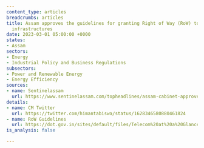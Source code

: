 ```yaml
---
content_type: articles
breadcrumbs: articles
title: Assam approves the guidelines for granting Right of Way (RoW) to telecommunication
  infrastructures
date: 2023-03-01 05:00:00 +0000
states:
- Assam
sectors:
- Energy
- Industrial Policy and Business Regulations
subsectors:
- Power and Renewable Energy
- Energy Efficiency
sources:
- name: Sentinelassam
  url: https://www.sentinelassam.com/topheadlines/assam-cabinet-approves-bill-for-public-safety-638601
details:
- name: CM Twitter
  url: https://twitter.com/himantabiswa/status/1628346580880461824
- name: RoW Guidelines
  url: https://dot.gov.in/sites/default/files/Telecom%20at%20a%20Glance%202023%20as%20on%2018-01-2023.pdf?download=1
is_analysis: false

---
```


